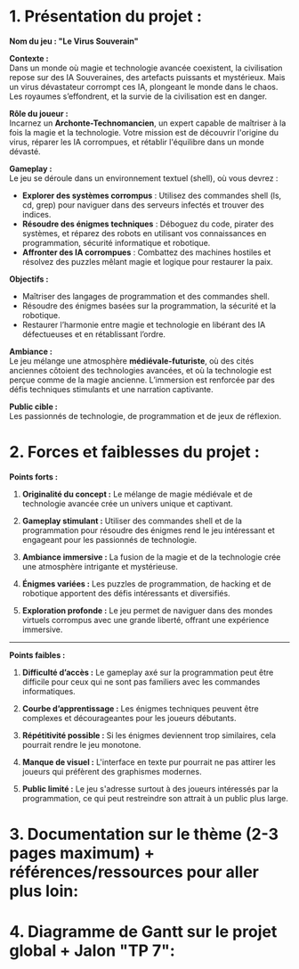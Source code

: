 # 1. Présentation du projet :
**Nom du jeu : "Le Virus Souverain"**

**Contexte :**  
Dans un monde où magie et technologie avancée coexistent, la civilisation repose sur des IA Souveraines, des artefacts puissants et mystérieux. Mais un virus dévastateur corrompt ces IA, plongeant le monde dans le chaos. Les royaumes s’effondrent, et la survie de la civilisation est en danger.

**Rôle du joueur :**  
Incarnez un **Archonte-Technomancien**, un expert capable de maîtriser à la fois la magie et la technologie. Votre mission est de découvrir l'origine du virus, réparer les IA corrompues, et rétablir l'équilibre dans un monde dévasté.

**Gameplay :**  
Le jeu se déroule dans un environnement textuel (shell), où vous devrez :
- **Explorer des systèmes corrompus** : Utilisez des commandes shell (ls, cd, grep) pour naviguer dans des serveurs infectés et trouver des indices.
- **Résoudre des énigmes techniques** : Déboguez du code, pirater des systèmes, et réparez des robots en utilisant vos connaissances en programmation, sécurité informatique et robotique.
- **Affronter des IA corrompues** : Combattez des machines hostiles et résolvez des puzzles mêlant magie et logique pour restaurer la paix.

**Objectifs :**
- Maîtriser des langages de programmation et des commandes shell.
- Résoudre des énigmes basées sur la programmation, la sécurité et la robotique.
- Restaurer l’harmonie entre magie et technologie en libérant des IA défectueuses et en rétablissant l’ordre.

**Ambiance :**  
Le jeu mélange une atmosphère **médiévale-futuriste**, où des cités anciennes côtoient des technologies avancées, et où la technologie est perçue comme de la magie ancienne. L’immersion est renforcée par des défis techniques stimulants et une narration captivante.

**Public cible :**  
Les passionnés de technologie, de programmation et de jeux de réflexion.

# 2. Forces et faiblesses du projet :
**Points forts :**

1. **Originalité du concept :** Le mélange de magie médiévale et de technologie avancée crée un univers unique et captivant.
   
2. **Gameplay stimulant :** Utiliser des commandes shell et de la programmation pour résoudre des énigmes rend le jeu intéressant et engageant pour les passionnés de technologie.

3. **Ambiance immersive :** La fusion de la magie et de la technologie crée une atmosphère intrigante et mystérieuse.

4. **Énigmes variées :** Les puzzles de programmation, de hacking et de robotique apportent des défis intéressants et diversifiés.

5. **Exploration profonde :** Le jeu permet de naviguer dans des mondes virtuels corrompus avec une grande liberté, offrant une expérience immersive.

---

**Points faibles :**

1. **Difficulté d’accès :** Le gameplay axé sur la programmation peut être difficile pour ceux qui ne sont pas familiers avec les commandes informatiques.

2. **Courbe d’apprentissage :** Les énigmes techniques peuvent être complexes et décourageantes pour les joueurs débutants.

3. **Répétitivité possible :** Si les énigmes deviennent trop similaires, cela pourrait rendre le jeu monotone.

4. **Manque de visuel :** L'interface en texte pur pourrait ne pas attirer les joueurs qui préfèrent des graphismes modernes.

5. **Public limité :** Le jeu s'adresse surtout à des joueurs intéressés par la programmation, ce qui peut restreindre son attrait à un public plus large.
 
# 3. Documentation sur le thème (2-3 pages maximum) + références/ressources pour aller plus loin:




# 4. Diagramme de Gantt sur le projet global + Jalon "TP 7":
